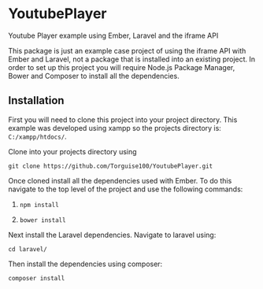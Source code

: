 # YoutubePlayer
Youtube Player example using Ember, Laravel and the iframe API

This package is just an example case project of using the iframe API with Ember and Laravel, 
not a package that is installed into an existing project.
In order to set up this project you will require Node.js Package Manager, Bower and Composer to install all the dependencies.

## Installation

First you will need to clone this project into your project directory. This example was developed using xampp so the
projects directory is: `C:/xampp/htdocs/`.

Clone into your projects directory using

`git clone https://github.com/Torguise100/YoutubePlayer.git`

Once cloned install all the dependencies used with Ember. 
To do this navigate to the top level of the project and use the following commands:
 
  1) `npm install`
  
  2) `bower install`
  

Next install the Laravel dependencies. Navigate to laravel using:

  `cd laravel/`
  
Then install the dependencies using composer:

  `composer install`
